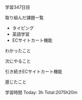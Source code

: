 学習347日目

取り組んだ課題一覧

- タイピング
- 英語学習
- ECサイトカート機能

わかったこと

次にやること

引き続きECサイトカート機能

感じたこと

学習時間 Today: 3h Total:2075h20m